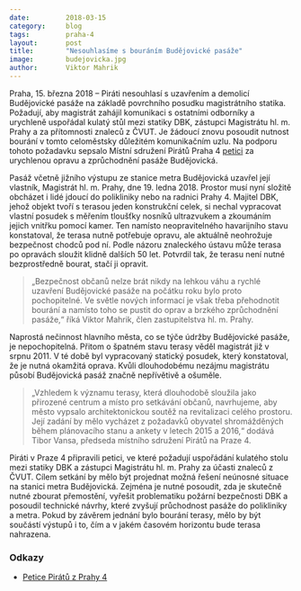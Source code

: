 ```yaml
---
date:         2018-03-15
category:     blog
tags:         praha-4
layout:       post
title:        "Nesouhlasíme s bouráním Budějovické pasáže" 
image:        budejovicka.jpg
author:       Viktor Mahrik
---
```


Praha, 15. března 2018 – Piráti nesouhlasí s uzavřením a demolicí Budějovické pasáže na základě povrchního posudku magistrátního statika. Požadují, aby magistrát zahájil komunikaci s ostatními odborníky a urychleně uspořádal kulatý stůl mezi statiky DBK, zástupci Magistrátu hl. m. Prahy a za přítomnosti znaleců z ČVUT. Je žádoucí znovu posoudit nutnost bourání v tomto celoměstsky důležitém komunikačním uzlu. Na podporu tohoto požadavku sepsalo Místní sdružení Pirátů Praha 4 [petici](https://a.pirati.cz/praha/pdf/petice-budejovicka.pdf) za urychlenou opravu a zprůchodnění pasáže Budějovická.

Pasáž včetně jižního výstupu ze stanice metra Budějovická uzavřel její vlastník, Magistrát hl. m. Prahy, dne 19. ledna 2018. Prostor musí nyní složitě obcházet i lidé jdoucí do polikliniky nebo na radnici Prahy 4. Majitel DBK, jehož objekt tvoří s terasou jeden konstrukční celek, si nechal vypracovat vlastní posudek s měřením tloušťky nosníků ultrazvukem a zkoumáním jejich vnitřku pomocí kamer. Ten namísto neopravitelného havarijního stavu konstatoval, že terasa nutně potřebuje opravu, ale aktuálně neohrožuje bezpečnost chodců pod ní. Podle názoru znaleckého ústavu může terasa po opravách sloužit klidně dalších 50 let. Potvrdil tak, že terasu není nutné bezprostředně bourat, stačí ji opravit. 

> „Bezpečnost občanů nelze brát nikdy na lehkou váhu a rychlé uzavření Budějovické pasáže na počátku roku bylo proto pochopitelné. Ve světle nových informací je však třeba přehodnotit bourání a namísto toho se pustit do oprav a brzkého zprůchodnění pasáže,“ říká Viktor Mahrik, člen zastupitelstva hl. m. Prahy.

Naprostá nečinnost hlavního města, co se týče údržby Budějovické pasáže, je nepochopitelná. Přitom o špatném stavu terasy věděl magistrát již v srpnu 2011. V té době byl vypracovaný statický posudek, který konstatoval, že je nutná okamžitá oprava. Kvůli dlouhodobému nezájmu magistrátu působí Budějovická pasáž značně nepřívětivě a ošuměle. 

> „Vzhledem k významu terasy, která dlouhodobě sloužila jako přirozené centrum a místo pro setkávání občanů, navrhujeme, aby město vypsalo architektonickou soutěž na revitalizaci celého prostoru. Její zadání by mělo vycházet z požadavků obyvatel shromážděných během plánovacího stanu a ankety v letech 2015 a 2016,“ dodává Tibor Vansa, předseda místního sdružení Pirátů na Praze 4. 

Piráti v Praze 4 připravili petici, ve které požadují uspořádání kulatého stolu mezi statiky DBK a zástupci Magistrátu hl. m. Prahy za účasti znaleců z ČVUT. Cílem setkání by mělo být projednat možná řešení neúnosné situace na stanici metra Budějovická. Zejména je nutné posoudit, zda je skutečně nutné zbourat přemostění, vyřešit problematiku požární bezpečnosti DBK a posoudil technické návrhy, které zvyšují průchodnost pasáže do polikliniky a metra. Pokud by závěrem jednání bylo bourání terasy, mělo by být součástí výstupů i to, čím a v jakém časovém horizontu bude terasa nahrazena.

### Odkazy

* [Petice Pirátů z Prahy 4](https://a.pirati.cz/praha/pdf/petice-budejovicka.pdf)
